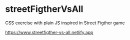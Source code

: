 # streetFigtherVsAll
CSS exercise with plain JS inspired in Street Figther game

https://www.streetfigther-vs-all.netlify.app
